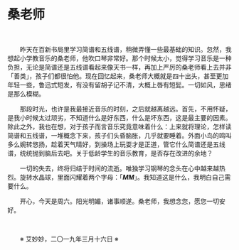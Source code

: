 # 桑老师

&emsp;&emsp;

&emsp;&emsp;昨天在百新书局里学习简谱和五线谱，稍微弄懂一些最基础的知识。忽然，我想起小学教音乐的桑老师，他吹口琴非常好。那个时候太小，觉得学习音乐是一种负担，无论是简谱还是五线谱看起来像天书一样，再加上严厉的桑老师看上去并非「善类」，孩子们都很怕他。现在回忆起来，桑老师大概就是四十出头，甚至更加年轻一些，鲁迅式短发，有没有留胡子记不清，大概上唇有短髭。一切如风，思绪是那么模糊。

&emsp;&emsp;那段时光，也许是我最接近音乐的时刻，之后就越离越远。首先，不用怀疑，是我小时候太过顽劣，不知道什么是好东西，什么是坏东西，这是最主要的因素。除此之外，我也在想，对于孩子而言音乐究竟意味着什么：上来就将理论，怎样读简谱和五线谱，一堆概念下来，孩子们头昏脑胀，几乎就要睡着。外面小鸟的鸣叫多么婉转悠扬，趁着天气晴好，到操场上玩耍才是正道，管它什么简谱还是五线谱，统统抛到脑后去吧。关于低龄学生的音乐教育，是否存在改进的余地？

&emsp;&emsp;一切的失去，终将归结于时间的流逝。唯独学习钢琴的念头在心中越来越热烈。旋转水晶球，里面闪耀着两个字母：「**_MM_**」。我知道这是什么，我明白自己需要什么。

&emsp;&emsp;开心，今天是周六。阳光明媚，诸事顺遂。桑老师，我想念您，愿您一切安好。

&emsp;&emsp;

&emsp;&emsp;※ 艾妙妙，二〇一九年三月十六日 ※